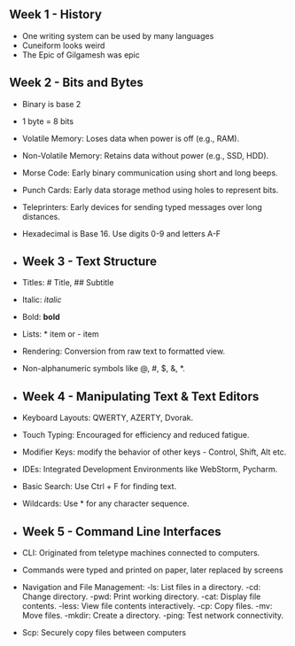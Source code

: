 ## Week 1 - History
- One writing system can be used by many languages
- Cuneiform looks weird
- The Epic of Gilgamesh was epic

## Week 2 - Bits and Bytes
- Binary is base 2
- 1 byte = 8 bits
- Volatile Memory: Loses data when power is off (e.g., RAM).
- Non-Volatile Memory: Retains data without power (e.g., SSD, HDD).
- Morse Code: Early binary communication using short and long beeps.
- Punch Cards: Early data storage method using holes to represent bits.
- Teleprinters: Early devices for sending typed messages over long distances.
- Hexadecimal is Base 16. Use digits 0-9 and letters A-F

- ## Week 3 - Text Structure

 - Titles: # Title, ## Subtitle
 - Italic: _italic_
 - Bold: **bold**
 - Lists: * item or - item
 - Rendering: Conversion from raw text to formatted view.
 - Non-alphanumeric symbols like @, #, $, &, *.
   
 - ## Week 4 - Manipulating Text & Text Editors
   
 - Keyboard Layouts: QWERTY, AZERTY, Dvorak.
 - Touch Typing: Encouraged for efficiency and reduced fatigue.
 - Modifier Keys: modify the behavior of other keys - Control, Shift, Alt etc.
 - IDEs: Integrated Development Environments like WebStorm, Pycharm.
 - Basic Search: Use Ctrl + F for finding text.
 - Wildcards: Use * for any character sequence.

 - ## Week 5 - Command Line Interfaces

 - CLI: Originated from teletype machines connected to computers.
 - Commands were typed and printed on paper, later replaced by screens
 - Navigation and File Management:
   -ls: List files in a directory.
   -cd: Change directory.
   -pwd: Print working directory.
   -cat: Display file contents.
   -less: View file contents interactively.
   -cp: Copy files.
   -mv: Move files.
   -mkdir: Create a directory.
   -ping: Test network connectivity.
 - Scp: Securely copy files between computers  
